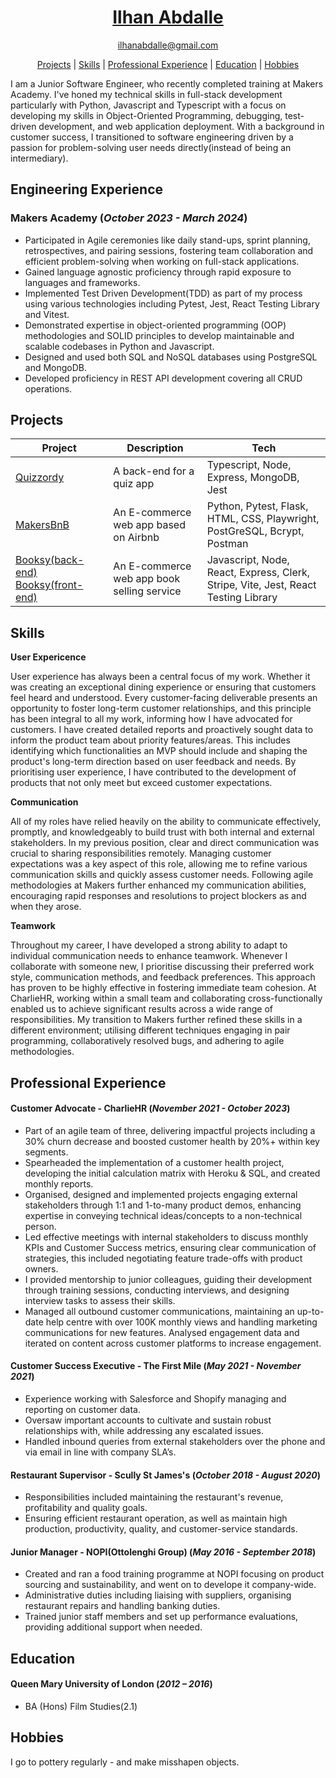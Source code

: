 # <div align="center"> [Ilhan Abdalle](https://www.linkedin.com/in/ilhan-a-13bba8170/) </div>
<div align="center">

ilhanabdalle@gmail.com 
   
[Projects](#Projects) |
[Skills](#Skills) |
[Professional Experience](#Professional-experience) |
[Education](#Education) |
[Hobbies](#Hobbies)
</div>


I am a Junior Software Engineer, who recently completed training at Makers Academy. I've honed my technical skills in full-stack development particularly with Python, Javascript and Typescript with a focus on developing my skills in Object-Oriented Programming, debugging, test-driven development, and web application deployment. With a background in customer success, I transitioned to software engineering driven by a passion for problem-solving user needs directly(instead of being an intermediary). 

## Engineering Experience

### Makers Academy                 	                                (_October 2023 - March 2024_)

* Participated in Agile ceremonies like daily stand-ups, sprint planning, retrospectives, and pairing sessions, fostering team collaboration and efficient problem-solving when working on full-stack applications.
* Gained language agnostic proficiency through rapid exposure to languages and frameworks.
* Implemented Test Driven Development(TDD) as part of my process using various technologies including Pytest, Jest, React Testing Library and Vitest. 
* Demonstrated expertise in object-oriented programming (OOP) methodologies and SOLID principles to develop maintainable and scalable codebases in Python and Javascript.
* Designed and used both SQL and NoSQL databases using PostgreSQL and MongoDB.
* Developed proficiency in REST API development covering all CRUD operations. 


## Projects
| Project | Description | Tech |
|----------|----------|----------|
| <a href="https://github.com/Illy-hans/Quizzordy"> Quizzordy </a>|  A back-end for a quiz app | Typescript, Node, Express, MongoDB, Jest |
| <a href="https://github.com/Illy-hans/MakerBnb"> MakersBnB </a> | An E-commerce web app based on Airbnb | Python, Pytest, Flask, HTML, CSS, Playwright, PostGreSQL, Bcrypt, Postman|
| <a href="https://github.com/Illy-hans/Booksy-backend"> Booksy(back-end) </a> <a href="https://github.com/Illy-hans/Booksy-frontend"> Booksy(front-end) </a>| An E-commerce web app book selling service | Javascript, Node, React, Express, Clerk, Stripe, Vite, Jest, React Testing Library |


## Skills

**User Expericence**

User experience has always been a central focus of my work. Whether it was creating an exceptional dining experience or ensuring that customers feel heard and understood. Every customer-facing deliverable presents an opportunity to foster long-term customer relationships, and this principle has been integral to all my work, informing how I have advocated for customers. I have created detailed reports and proactively sought data to inform the product team about priority features/areas. This includes identifying which functionalities an MVP should include and shaping the product's long-term direction based on user feedback and needs. By prioritising user experience, I have contributed to the development of products that not only meet but exceed customer expectations.


**Communication**

All of my roles have relied heavily on the ability to communicate effectively, promptly, and knowledgeably to build trust with both internal and external stakeholders. In my previous position, clear and direct communication was crucial to sharing responsibilities remotely. Managing customer expectations was a key aspect of this role, allowing me to refine various communication skills and quickly assess customer needs. Following agile methodologies at Makers further enhanced my communication abilities, encouraging rapid responses and resolutions to project blockers as and when they arose. 

**Teamwork**

Throughout my career, I have developed a strong ability to adapt to individual communication needs to enhance teamwork. Whenever I collaborate with someone new, I prioritise discussing their preferred work style, communication methods, and feedback preferences. This approach has proven to be highly effective in fostering immediate team cohesion. At CharlieHR, working within a small team and collaborating cross-functionally enabled us to achieve significant results across a wide range of responsibilities. My transition to Makers further refined these skills in a different environment; utilising different techniques engaging in pair programming, collaboratively resolved bugs, and adhering to agile methodologies. 


## Professional Experience
#### Customer Advocate - CharlieHR	        (_November 2021 - October 2023_)

* Part of an agile team of three, delivering impactful projects including a 30% churn decrease and boosted customer health by 20%+ within key segments.
* Spearheaded the implementation of a customer health project, developing the initial calculation matrix with Heroku & SQL, and created monthly reports. 
* Organised, designed and implemented projects engaging external stakeholders through 1:1 and 1-to-many product demos, enhancing expertise in conveying technical ideas/concepts to a non-technical person.
* Led effective meetings with internal stakeholders to discuss monthly KPIs and Customer Success metrics, ensuring clear communication of strategies, this included negotiating feature trade-offs with product owners. 
* I provided mentorship to junior colleagues, guiding their development through training sessions, conducting interviews, and designing interview tasks to assess their skills.
* Managed all outbound customer communications, maintaining an up-to-date help centre with over 100K monthly views and handling marketing communications for new features. Analysed engagement data and iterated on content across customer platforms to increase engagement. 

#### Customer Success Executive - The First Mile            (_May 2021 - November 2021_)

* Experience working with Salesforce and Shopify managing and reporting on customer data. 
* Oversaw important accounts to cultivate and sustain robust relationships with, while addressing any escalated issues.
* Handled inbound queries from external stakeholders over the phone and via email in line with company SLA’s. 

#### Restaurant Supervisor - Scully St James's          (_October 2018 - August 2020_)

* Responsibilities included maintaining the restaurant's revenue, profitability and quality goals. 
* Ensuring efficient restaurant operation, as well as maintain high production, productivity, quality, and customer-service standards.

#### Junior Manager - NOPI(Ottolenghi Group)           (_May 2016 - September 2018_)

* Created and ran a food training programme at NOPI focusing on product sourcing and sustainability, and went on to develope it company-wide.
* Administrative duties including liaising with suppliers, organising restaurant repairs and handling banking duties.
* Trained junior staff members and set up performance evaluations, providing additional support when needed. 


## Education  

#### Queen Mary University of London	                             (_2012 – 2016_)

* BA (Hons) Film Studies(2.1)


## Hobbies

I go to pottery regularly - and make misshapen objects.
